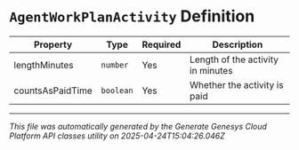 # `AgentWorkPlanActivity` Definition

| Property | Type | Required | Description |
|----------|------|----------|-------------|
| lengthMinutes | `number` | Yes | Length of the activity in minutes |
| countsAsPaidTime | `boolean` | Yes | Whether the activity is paid |

---

*This file was automatically generated by the Generate Genesys Cloud Platform API classes utility on 2025-04-24T15:04:26.046Z*